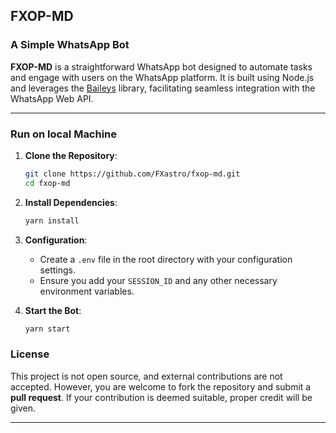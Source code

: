 ## FXOP-MD

### A Simple WhatsApp Bot

**FXOP-MD** is a straightforward WhatsApp bot designed to automate tasks and engage with users on the WhatsApp platform. It is built using Node.js and leverages the [Baileys](https://github.com/adiwajshing/Baileys) library, facilitating seamless integration with the WhatsApp Web API.

---

### Run on local Machine

1. **Clone the Repository**:

   ```bash
   git clone https://github.com/FXastro/fxop-md.git
   cd fxop-md
   ```

2. **Install Dependencies**:

   ```bash
   yarn install
   ```

3. **Configuration**:

   - Create a `.env` file in the root directory with your configuration settings.
   - Ensure you add your `SESSION_ID` and any other necessary environment variables.

4. **Start the Bot**:

   ```bash
   yarn start
   ```

### License

This project is not open source, and external contributions are not accepted. However, you are welcome to fork the repository and submit a **pull request**. If your contribution is deemed suitable, proper credit will be given.

---

